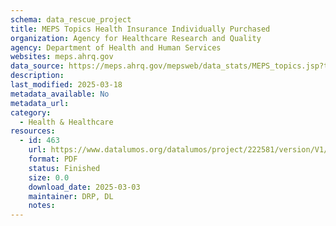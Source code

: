 ```yaml
---
schema: data_rescue_project 
title: MEPS Topics Health Insurance Individually Purchased
organization: Agency for Healthcare Research and Quality
agency: Department of Health and Human Services
websites: meps.ahrq.gov
data_source: https://meps.ahrq.gov/mepsweb/data_stats/MEPS_topics.jsp?topicid=7Z3
description: 
last_modified: 2025-03-18
metadata_available: No
metadata_url: 
category:
  - Health & Healthcare 
resources:
  - id: 463
    url: https://www.datalumos.org/datalumos/project/222581/version/V1/view
    format: PDF
    status: Finished
    size: 0.0
    download_date: 2025-03-03
    maintainer: DRP, DL
    notes: 
---
```


